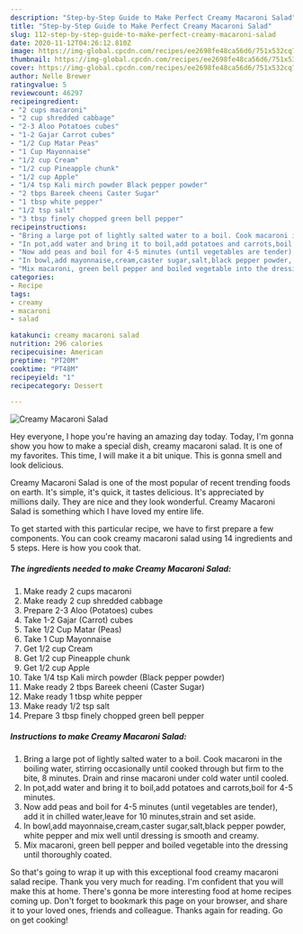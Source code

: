 ```yaml
---
description: "Step-by-Step Guide to Make Perfect Creamy Macaroni Salad"
title: "Step-by-Step Guide to Make Perfect Creamy Macaroni Salad"
slug: 112-step-by-step-guide-to-make-perfect-creamy-macaroni-salad
date: 2020-11-12T04:26:12.810Z
image: https://img-global.cpcdn.com/recipes/ee2698fe48ca56d6/751x532cq70/creamy-macaroni-salad-recipe-main-photo.jpg
thumbnail: https://img-global.cpcdn.com/recipes/ee2698fe48ca56d6/751x532cq70/creamy-macaroni-salad-recipe-main-photo.jpg
cover: https://img-global.cpcdn.com/recipes/ee2698fe48ca56d6/751x532cq70/creamy-macaroni-salad-recipe-main-photo.jpg
author: Nelle Brewer
ratingvalue: 5
reviewcount: 46297
recipeingredient:
- "2 cups macaroni"
- "2 cup shredded cabbage"
- "2-3 Aloo Potatoes cubes"
- "1-2 Gajar Carrot cubes"
- "1/2 Cup Matar Peas"
- "1 Cup Mayonnaise"
- "1/2 cup Cream"
- "1/2 cup Pineapple chunk"
- "1/2 cup Apple"
- "1/4 tsp Kali mirch powder Black pepper powder"
- "2 tbps Bareek cheeni Caster Sugar"
- "1 tbsp white pepper"
- "1/2 tsp salt"
- "3 tbsp finely chopped green bell pepper"
recipeinstructions:
- "Bring a large pot of lightly salted water to a boil. Cook macaroni in the boiling water, stirring occasionally until cooked through but firm to the bite, 8 minutes. Drain and rinse macaroni under cold water until cooled."
- "In pot,add water and bring it to boil,add potatoes and carrots,boil for 4-5 minutes."
- "Now add peas and boil for 4-5 minutes (until vegetables are tender), add it in chilled water,leave for 10 minutes,strain and set aside."
- "In bowl,add mayonnaise,cream,caster sugar,salt,black pepper powder, white pepper and mix well until dressing is smooth and creamy."
- "Mix macaroni, green bell pepper and boiled vegetable into the dressing until thoroughly coated."
categories:
- Recipe
tags:
- creamy
- macaroni
- salad

katakunci: creamy macaroni salad 
nutrition: 296 calories
recipecuisine: American
preptime: "PT20M"
cooktime: "PT48M"
recipeyield: "1"
recipecategory: Dessert

---
```



![Creamy Macaroni Salad](https://img-global.cpcdn.com/recipes/ee2698fe48ca56d6/751x532cq70/creamy-macaroni-salad-recipe-main-photo.jpg)

Hey everyone, I hope you're having an amazing day today. Today, I'm gonna show you how to make a special dish, creamy macaroni salad. It is one of my favorites. This time, I will make it a bit unique. This is gonna smell and look delicious.



Creamy Macaroni Salad is one of the most popular of recent trending foods on earth. It's simple, it's quick, it tastes delicious. It's appreciated by millions daily. They are nice and they look wonderful. Creamy Macaroni Salad is something which I have loved my entire life.


To get started with this particular recipe, we have to first prepare a few components. You can cook creamy macaroni salad using 14 ingredients and 5 steps. Here is how you cook that.

<!--inarticleads1-->

##### The ingredients needed to make Creamy Macaroni Salad:

1. Make ready 2 cups macaroni
1. Make ready 2 cup shredded cabbage
1. Prepare 2-3 Aloo (Potatoes) cubes
1. Take 1-2 Gajar (Carrot) cubes
1. Take 1/2 Cup Matar (Peas)
1. Take 1 Cup Mayonnaise
1. Get 1/2 cup Cream
1. Get 1/2 cup Pineapple chunk
1. Get 1/2 cup Apple
1. Take 1/4 tsp Kali mirch powder (Black pepper powder)
1. Make ready 2 tbps Bareek cheeni (Caster Sugar)
1. Make ready 1 tbsp white pepper
1. Make ready 1/2 tsp salt
1. Prepare 3 tbsp finely chopped green bell pepper




<!--inarticleads2-->

##### Instructions to make Creamy Macaroni Salad:

1. Bring a large pot of lightly salted water to a boil. Cook macaroni in the boiling water, stirring occasionally until cooked through but firm to the bite, 8 minutes. Drain and rinse macaroni under cold water until cooled.
1. In pot,add water and bring it to boil,add potatoes and carrots,boil for 4-5 minutes.
1. Now add peas and boil for 4-5 minutes (until vegetables are tender), add it in chilled water,leave for 10 minutes,strain and set aside.
1. In bowl,add mayonnaise,cream,caster sugar,salt,black pepper powder, white pepper and mix well until dressing is smooth and creamy.
1. Mix macaroni, green bell pepper and boiled vegetable into the dressing until thoroughly coated.




So that's going to wrap it up with this exceptional food creamy macaroni salad recipe. Thank you very much for reading. I'm confident that you will make this at home. There's gonna be more interesting food at home recipes coming up. Don't forget to bookmark this page on your browser, and share it to your loved ones, friends and colleague. Thanks again for reading. Go on get cooking!
